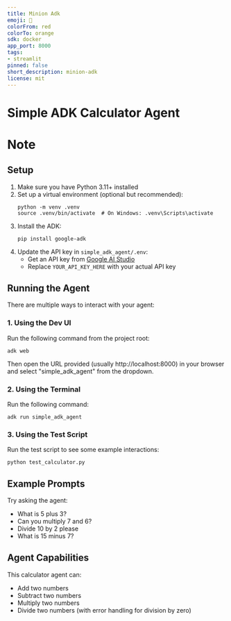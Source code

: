 ```yaml
---
title: Minion Adk
emoji: 🚀
colorFrom: red
colorTo: orange
sdk: docker
app_port: 8000
tags:
- streamlit
pinned: false
short_description: minion-adk
license: mit
---
```


# Simple ADK Calculator Agent

# Note

## Setup

1. Make sure you have Python 3.11+ installed
2. Set up a virtual environment (optional but recommended):
   ```
   python -m venv .venv
   source .venv/bin/activate  # On Windows: .venv\Scripts\activate
   ```
3. Install the ADK:
   ```
   pip install google-adk
   ```
4. Update the API key in `simple_adk_agent/.env`:
   - Get an API key from [Google AI Studio](https://aistudio.google.com/apikey)
   - Replace `YOUR_API_KEY_HERE` with your actual API key

## Running the Agent

There are multiple ways to interact with your agent:

### 1. Using the Dev UI

Run the following command from the project root:
```
adk web
```

Then open the URL provided (usually http://localhost:8000) in your browser and select "simple_adk_agent" from the dropdown.

### 2. Using the Terminal

Run the following command:
```
adk run simple_adk_agent
```

### 3. Using the Test Script

Run the test script to see some example interactions:
```
python test_calculator.py
```

## Example Prompts

Try asking the agent:
- What is 5 plus 3?
- Can you multiply 7 and 6?
- Divide 10 by 2 please
- What is 15 minus 7?

## Agent Capabilities

This calculator agent can:
- Add two numbers
- Subtract two numbers
- Multiply two numbers
- Divide two numbers (with error handling for division by zero)
